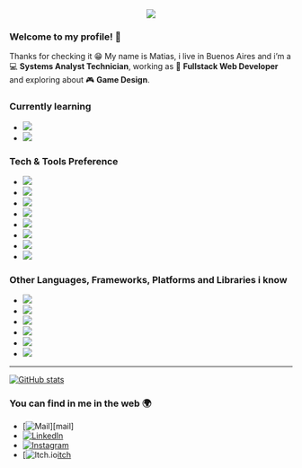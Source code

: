 <!--
**matiasgomez05/matiasgomez05** is a ✨ _special_ ✨ repository because its `README.md` (this file) appears on your GitHub profile.

Here are some ideas to get you started:

- 🔭 I’m currently working on ...
- 🌱 I’m currently learning ...
- 👯 I’m looking to collaborate on ...
- 🤔 I’m looking for help with ...
- 💬 Ask me about ...
- 📫 How to reach me: ...
- 😄 Pronouns: ...
- ⚡ Fun fact: ...
-->

<div align="center">
  <img src="https://fakeimg.pl/1200x630/?text=Banner">
</div>

### Welcome to my profile! 👋
Thanks for checking it 😁 My name is Matias, i live in Buenos Aires and i’m a 💻 <b>Systems Analyst Technician</b>, working as 💼 <b>Fullstack Web Developer</b> and exploring about 🎮 <b>Game Design</b>.

### Currently learning

- <img src="https://img.shields.io/badge/C++-659ad2?style=flat&logo=c%2B%2B&logoColor=ffffff">
- <img src="https://img.shields.io/badge/unreal%20engine-%23313131?style=flat&logo=unrealengine&logoColor=white">

### Tech & Tools Preference

- <img src = "https://img.shields.io/badge/-HTML5-E34F26?style=flat&logo=html5&logoColor=white"> 
- <img src = "https://img.shields.io/badge/-CSS3-1572B6?style=flat&logo=css3&logoColor=white">
- <img src="https://img.shields.io/badge/-JavaScript-eed718?style=flat&logo=javascript&logoColor=ffffff">
- <img src="https://img.shields.io/badge/PHP-%23777BB4.svg?style=flat&logo=php&logoColor=white">
- <img src="https://img.shields.io/badge/MySQL-%2300f.svg?style=flat&logo=mysql&logoColor=black">
- <img src="https://img.shields.io/badge/-Bootstrap-563D7C?style=flat&logo=bootstrap&logoColor=white">
- <img src="http://img.shields.io/badge/-Git-F1502F?style=flat&logo=git&logoColor=FFFFFF">
- <img src="http://img.shields.io/badge/-Github-000000?style=flat&logo=github&logoColor=FFFFFF">

### Other Languages, Frameworks, Platforms and Libraries i know
- <img src="http://img.shields.io/badge/java-%23ED8B00.svg?style=flat&logo=java&logoColor=white"> 
- <img src="https://img.shields.io/badge/C%23-%2300599C.svg?style=flat&logo=c-sharp&logoColor=white">
- <img src="https://img.shields.io/badge/.NET-5C2D91?style=flat&logo=.net&logoColor=white">
- <img src="https://img.shields.io/badge/Laravel-%23FF2D20.svg?style=flat&logo=laravel&logoColor=white">
- <img src="https://img.shields.io/badge/-React-000000?style=flat&logo=react&logoColor=00c8ff">
- <img src="https://img.shields.io/badge/-NodeJs-3C873A?style=flat&logo=Node.js&logoColor=white">
---

[![GitHub stats](https://github-readme-stats.vercel.app/api?username=matiasgomez05&show_icons=true&hide_border=true)](https://github.com/matiasgomez05)

### You can find in me in the web 🌍

- [![Mail](https://img.shields.io/badge/Hotmail-000000?style=flat&logo=gmail&logoColor=white")][mail]
- [![LinkedIn](http://img.shields.io/badge/-LinkedIn-0077B5?style=flat&logo=linkedIn&logoColor=white)][linkedin]
- [![Instagram](http://img.shields.io/badge/-Instagram-E4405F?style=flat&logo=instagram&logoColor=white)][instagram]
- [![Itch.io](https://img.shields.io/badge/Itch-%23FF0B34.svg?style=for-the-badge&logo=Itch.io&logoColor=white)[itch]

[mail]:mailto:matias_gomez05@hotmail.com
[instagram]: https://www.instagram.com/misame05/
[linkedin]: https://www.linkedin.com/in/matias-gomez-1b8933181/
[itch]: https://matiasgomez05.itch.io/
